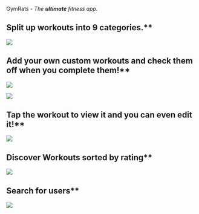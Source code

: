 GymRats - *The **ultimate** fitness app*.




## Split up workouts into 9 categories.**


![](https://lh3.googleusercontent.com/mGGZTQGlT3GqLoO9S0nlZi0hVW5Hw-LezJKgrJlnoex039OgpXKlppPBjd4YS07tbd2qcLGYxYk)


## Add your own custom workouts and check them off when you complete them!**


![](https://lh3.googleusercontent.com/rrLy8y2N7omoBOKhHhmS8Po5kWD8vYEazWZA_3i-6_AYikwy9eoWujlcNFumF4kuB4OD0dd6LKY)

![](https://lh3.googleusercontent.com/eWwew9sc4Qg9JSspPqCtOwgfgkn8EUybI4Sud-5-JGFBzEJkaN-ZcPWm3DFn7RD_csEWLXlPVxU)

## Tap the workout to view it and you can even edit it!**


![](https://lh3.googleusercontent.com/eA06GeKgJAvEhm_UAICA0Fzrmy0h833UcWz25jJn6Rct7azISzuybXEmqkBVhqwFk5ZB6KqLTZY)



## Discover Workouts sorted by rating**



![](https://lh3.googleusercontent.com/bW2s0XWhWGoYN4Mpd_i79jemYtGuKdRmLgpNdUB2x4JhZgfyxZiwR3qjRxvkkssh21FU8NF-7k4)


## Search for users**



![](https://lh3.googleusercontent.com/nFXEioN_XKT_HOkO7njS0vxneEGMXEFOK4U_OnAvwgtCspwHaJXcBzs3MMPk7CesaX8U6HwRQnc)
